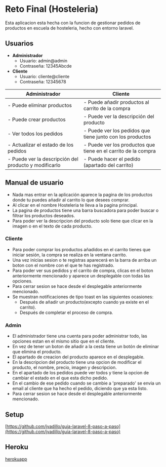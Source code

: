# Reto Final (Hosteleria)

Esta aplicacion esta hecha con la funcion de gestionar pedidos de productos en escuela de hosteleria, hecho con entorno laravel.

## Usuarios
- **Administrador**
    - Usuario: admin@admin
    - Contraseña: 12345Abcde
- **Cliente**
    - Usuario: cliente@cliente
    - Contraseña: 12345678


| **Administrador**                                     | **Cliente**                                                    |
|-------------------------------------------------------|----------------------------------------------------------------|
| - Puede eliminar productos                            | - Puede añadir productos al carrito de la compra               |
| - Puede crear productos                               | - Puede ver la descripción del producto                        |
| - Ver todos los pedidos                               | - Puede ver los pedidos que tiene junto con los productos      |
| - Actualizar el estado de los pedidos                 | - Puede ver los productos que tiene en el carrito de la compra |
| - Puede ver la descripción del producto y modificarlo | - Puede hacer el pedido (apartado del carrito)                 |


## Manual de usuario
- Nada mas entrar en la aplicación aparece la pagina de los productos donde tu puedes añadir al carrito lo que desees comprar.
- Al clicar en el nombre Hosteleria te lleva a la pagina principal.
- La pagina de productos tiene una barra buscadora para poder buscar o filtrar los productos deseados.
- Para poder ver la descripcion del producto solo tiene que clicar en la imagen o en el texto de cada producto.
 ### Cliente
- Para poder comprar los productos añadidos en el carrito tienes que iniciar sesión, la compra se realiza en la ventana carrito.
- Una vez inicias sesion o te registras aparecerá en la barra de arriba un boton con el nombre con el que te has registrado.
- Para poder ver sus pedidos y el carrito de compra, clicas en el boton anteriormente mencionado y aparece un desplegable 
  con todas las opciones.
- Para cerrar sesion se hace desde el desplegable anteriormente mencionado.
- Se muestran notificaciones de tipo toast en las siguientes ocasiones: 
    - Después de añadir un producto(excepto cuando ya existe en el carrito).
    - Después de completar el proceso de compra.
 ### Admin
- El administrador tiene una cuenta para poder administrar todo, las opciones estan en el mismo sitio que en el cliente.
- En vez de tener un boton de añadir a la cesta tiene un botón de eliminar que elimina el producto.
- El apartado de creacion del producto aparece en el desplegable.
- En la descripcion del producto tiene una opcion de modificar el producto, el nombre, precio, imagen y descripcion.
- En el apartado de los pedidos puede ver todos y tiene la opcion de cambiar el estado en el que esta dicho pedido.
- En el cambio de ese pedido cuando se cambie a 'preparado' se envia un email al cliente que ha hecho el pedido, 
  diciendo que ya esta listo. 
- Para cerrar sesion se hace desde el desplegable anteriormente mencionado.

## Setup

[https://github.com/jvadillo/guia-laravel-8-paso-a-paso](https://github.com/jvadillo/guia-laravel-8-paso-a-paso)

## Heroku

[herokuapp](https://hosteleriasuper.herokuapp.com/)

